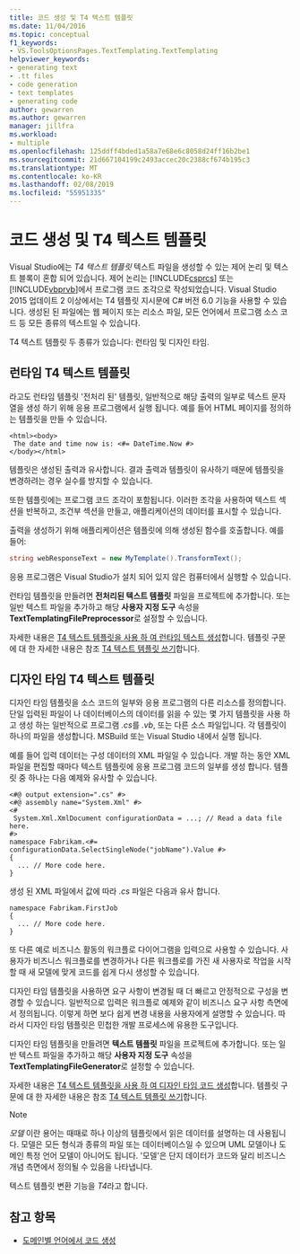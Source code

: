 ```yaml
---
title: 코드 생성 및 T4 텍스트 템플릿
ms.date: 11/04/2016
ms.topic: conceptual
f1_keywords:
- VS.ToolsOptionsPages.TextTemplating.TextTemplating
helpviewer_keywords:
- generating text
- .tt files
- code generation
- text templates
- generating code
author: gewarren
ms.author: gewarren
manager: jillfra
ms.workload:
- multiple
ms.openlocfilehash: 125ddff4bded1a58a7e68e6c8058d24ff16b2be1
ms.sourcegitcommit: 21d667104199c2493accec20c2388cf674b195c3
ms.translationtype: MT
ms.contentlocale: ko-KR
ms.lasthandoff: 02/08/2019
ms.locfileid: "55951335"
---
```

# <a name="code-generation-and-t4-text-templates"></a>코드 생성 및 T4 텍스트 템플릿

Visual Studio에는 *T4 텍스트 템플릿* 텍스트 파일을 생성할 수 있는 제어 논리 및 텍스트 블록이 혼합 되어 있습니다. 제어 논리는 [!INCLUDE[csprcs](../data-tools/includes/csprcs_md.md)] 또는 [!INCLUDE[vbprvb](../code-quality/includes/vbprvb_md.md)]에서 프로그램 코드 조각으로 작성되었습니다. Visual Studio 2015 업데이트 2 이상에서는 T4 템플릿 지시문에 C# 버전 6.0 기능을 사용할 수 있습니다. 생성된 된 파일에는 웹 페이지 또는 리소스 파일, 모든 언어에서 프로그램 소스 코드 등 모든 종류의 텍스트일 수 있습니다.

T4 텍스트 템플릿 두 종류가 있습니다: 런타임 및 디자인 타임.

## <a name="run-time-t4-text-templates"></a>런타임 T4 텍스트 템플릿

라고도 런타임 템플릿 '전처리 된' 템플릿, 일반적으로 해당 출력의 일부로 텍스트 문자열을 생성 하기 위해 응용 프로그램에서 실행 됩니다. 예를 들어 HTML 페이지를 정의하는 템플릿을 만들 수 있습니다.

```
<html><body>
 The date and time now is: <#= DateTime.Now #>
</body></html>
```

템플릿은 생성된 출력과 유사합니다. 결과 출력과 템플릿이 유사하기 때문에 템플릿을 변경하려는 경우 실수를 방지할 수 있습니다.

또한 템플릿에는 프로그램 코드 조각이 포함됩니다. 이러한 조각을 사용하여 텍스트 섹션을 반복하고, 조건부 섹션을 만들고, 애플리케이션의 데이터를 표시할 수 있습니다.

출력을 생성하기 위해 애플리케이션은 템플릿에 의해 생성된 함수를 호출합니다. 예를 들어:

```csharp
string webResponseText = new MyTemplate().TransformText();
```

응용 프로그램은 Visual Studio가 설치 되어 있지 않은 컴퓨터에서 실행할 수 있습니다.

런타임 템플릿을 만들려면 **전처리된 텍스트 템플릿** 파일을 프로젝트에 추가합니다. 또는 일반 텍스트 파일을 추가하고 해당 **사용자 지정 도구** 속성을 **TextTemplatingFilePreprocessor**로 설정할 수 있습니다.

자세한 내용은 [T4 텍스트 템플릿을 사용 하 여 런타임 텍스트 생성](../modeling/run-time-text-generation-with-t4-text-templates.md)합니다. 템플릿 구문에 대 한 자세한 내용은 참조 [T4 텍스트 템플릿 쓰기](../modeling/writing-a-t4-text-template.md)합니다.

## <a name="design-time-t4-text-templates"></a>디자인 타임 T4 텍스트 템플릿

디자인 타임 템플릿을 소스 코드의 일부와 응용 프로그램의 다른 리소스를 정의합니다. 단일 입력된 파일이 나 데이터베이스의 데이터를 읽을 수 있는 몇 가지 템플릿을 사용 하 고 생성 하는 일반적으로 프로그램 *.cs*를 *.vb*, 또는 다른 소스 파일입니다. 각 템플릿이 하나의 파일을 생성합니다. MSBuild 또는 Visual Studio 내에서 실행 됩니다.

예를 들어 입력 데이터는 구성 데이터의 XML 파일일 수 있습니다. 개발 하는 동안 XML 파일을 편집할 때마다 텍스트 템플릿에 응용 프로그램 코드의 일부를 생성 합니다. 템플릿 중 하나는 다음 예제와 유사할 수 있습니다.

```
<#@ output extension=".cs" #>
<#@ assembly name="System.Xml" #>
<#
 System.Xml.XmlDocument configurationData = ...; // Read a data file here.
#>
namespace Fabrikam.<#= configurationData.SelectSingleNode("jobName").Value #>
{
  ... // More code here.
}
```

생성 된 XML 파일에서 값에 따라 *.cs* 파일은 다음과 유사 합니다.

```
namespace Fabrikam.FirstJob
{
  ... // More code here.
}
```

또 다른 예로 비즈니스 활동의 워크플로 다이어그램을 입력으로 사용할 수 있습니다. 사용자가 비즈니스 워크플로를 변경하거나 다른 워크플로를 가진 새 사용자로 작업을 시작할 때 새 모델에 맞게 코드를 쉽게 다시 생성할 수 있습니다.

디자인 타임 템플릿을 사용하면 요구 사항이 변경될 때 더 빠르고 안정적으로 구성을 변경할 수 있습니다. 일반적으로 입력은 워크플로 예제와 같이 비즈니스 요구 사항 측면에서 정의됩니다. 이렇게 하면 보다 쉽게 변경 내용을 사용자에게 설명할 수 있습니다. 따라서 디자인 타임 템플릿은 민첩한 개발 프로세스에 유용한 도구입니다.

디자인 타임 템플릿을 만들려면 **텍스트 템플릿** 파일을 프로젝트에 추가합니다. 또는 일반 텍스트 파일을 추가하고 해당 **사용자 지정 도구** 속성을 **TextTemplatingFileGenerator**로 설정할 수 있습니다.

자세한 내용은 [T4 텍스트 템플릿을 사용 하 여 디자인 타임 코드 생성](../modeling/design-time-code-generation-by-using-t4-text-templates.md)합니다. 템플릿 구문에 대 한 자세한 내용은 참조 [T4 텍스트 템플릿 쓰기](../modeling/writing-a-t4-text-template.md)합니다.

> [!NOTE]
> *모델* 이란 용어는 때때로 하나 이상의 템플릿에서 읽은 데이터를 설명하는 데 사용됩니다. 모델은 모든 형식과 종류의 파일 또는 데이터베이스일 수 있으며 UML 모델이나 도메인 특정 언어 모델이 아니어도 됩니다. '모델'은 단지 데이터가 코드와 달리 비즈니스 개념 측면에서 정의될 수 있음을 나타냅니다.

텍스트 템플릿 변환 기능을 *T4*라고 합니다.

## <a name="see-also"></a>참고 항목

- [도메인별 언어에서 코드 생성](../modeling/generating-code-from-a-domain-specific-language.md)
